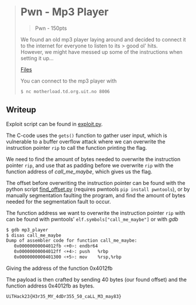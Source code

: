 > # Pwn - Mp3 Player
> > Pwn - 150pts
>
> We found an old mp3 player laying around and decided to connect it to the internet for everyone to listen to its > good ol' hits. <br />
> However, we might have messed up some of the instructions when setting it up...
>
> [Files](src)
>
> You can connect to the mp3 player with
> ```bash
> $ nc motherload.td.org.uit.no 8006
> ```

## Writeup
Exploit script can be found in [exploit.py](exploit.py).

The C-code uses the `gets()` function to gather user input, which is vulnerable to a buffer overflow attack where we can overwrite the instruction pointer `rip` to call the function printing the flag.

We need to find the amount of bytes needed to overwrite the instruction pointer `rip`, and use that as padding before we overwrite `rip` with the function address of *call_me_maybe*, which gives us the flag.

The offset before overwriting the instruction pointer can be found with the python script [find_offset.py](find_offset.py) (requires pwntools `pip install pwntools`), or by manually segmentation faulting the program, and find the amount of bytes needed for the segmentation fault to occur.

The function address we want to overwrite the instruction pointer `rip` with can be found with pwntools' `elf.symbols["call_me_maybe"]` or with *gdb*
```bash
$ gdb mp3_player
$ disas call_me_maybe
Dump of assembler code for function call_me_maybe:
   0x00000000004012fb <+0>:	endbr64
   0x00000000004012ff <+4>:	push   %rbp
   0x0000000000401300 <+5>:	mov    %rsp,%rbp
```
Giving the address of the function 0x4012fb

The payload is then crafted by sending 40 bytes (our found offset) and the function address 0x4012fb as bytes.

```
UiTHack23{H3r35_MY_4dDr355_50_caLL_M3_may83}
```
